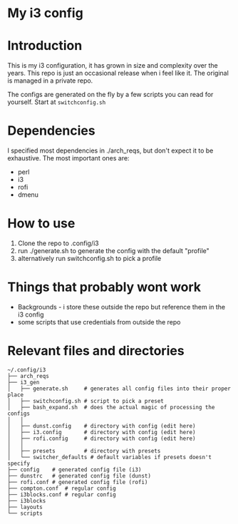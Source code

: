 My i3 config
===

# Introduction

This is my i3 configuration, it has grown in size and complexity over the years.
This repo is just an occasional release when i feel like it. The original is
managed in a private repo.

The configs are generated on the fly by a few scripts you can read for yourself.
Start at `switchconfig.sh`

# Dependencies

I specified most dependencies in ./arch_reqs, but don't expect it to be
exhaustive. The most important ones are:

- perl
- i3
- rofi
- dmenu

# How to use

1. Clone the repo to .config/i3
2. run ./generate.sh to generate the config with the default "profile"
5. alternatively run switchconfig.sh to pick a profile

# Things that probably wont work

 - Backgrounds - i store these outside the repo but reference them in the i3 config
 - some scripts that use credentials from outside the repo

# Relevant files and directories

```
~/.config/i3
├── arch_reqs
├── i3_gen
│   ├── generate.sh     # generates all config files into their proper place
│   ├── switchconfig.sh # script to pick a preset
│   ├── bash_expand.sh  # does the actual magic of processing the configs
│   │
│   ├── dunst.config    # directory with config (edit here)
│   ├── i3.config       # directory with config (edit here)
│   ├── rofi.config     # directory with config (edit here)
│   │
│   ├── presets         # directory with presets
│   └── switcher_defaults # default variables if presets doesn't specify
├── config    # generated config file (i3)
├── dunstrc   # generated config file (dunst)
├── rofi.conf # generated config file (rofi)
├── compton.conf  # regular config
├── i3blocks.conf # regular config
├── i3blocks
├── layouts
└── scripts
```
